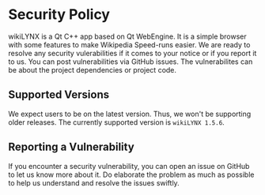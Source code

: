 # Security Policy

wikiLYNX is a Qt C++ app based on Qt WebEngine. It is a simple browser with some features to make Wikipedia Speed-runs easier. We are ready to resolve any security vulerabilities if it comes to your notice or if you report it to us. You can post vulnerabilities via GitHub issues. The vulnerabilites can be about the project dependencies or project code.

## Supported Versions

We expect users to be on the latest version. Thus, we won't be supporting older releases. The currently supported version is `wikiLYNX 1.5.6`.

## Reporting a Vulnerability

If you encounter a security vulnerability, you can open an issue on GitHub to let us know more about it. Do elaborate the problem as much as possible to help us understand and resolve the issues swiftly.
